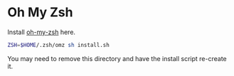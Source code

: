 # Oh My Zsh

Install [oh-my-zsh](https://ohmyz.sh/#install) here.

```sh
ZSH=$HOME/.zsh/omz sh install.sh
``` 

You may need to remove this directory and have the install script re-create it.
